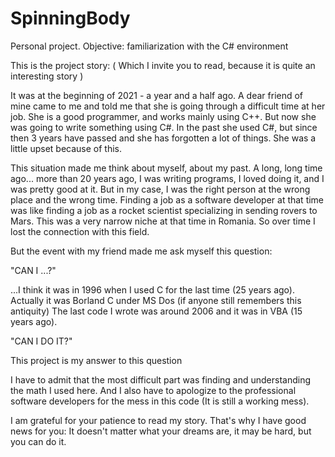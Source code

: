 # SpinningBody
Personal project. Objective: familiarization with the C# environment


This is the project story:
( Which I invite you to read, because it is quite an interesting story )

It was at the beginning of 2021 - a year and a half ago. 
A dear friend of mine came to me and told me that she is going through a difficult time at her job.
She is a good programmer, and works mainly using C++. But now she was going to write something using C#.
In the past she used C#, but since then 3 years have passed and she has forgotten a lot of things. 
She was a little upset because of this.

This situation made me think about myself, about my past.
A long, long time ago... more than 20 years ago, I was writing programs, I loved doing it, and I was pretty good at it.
But in my case, I was the right person at the wrong place and the wrong time.
Finding a job as a software developer at that time was like finding a job as a rocket scientist specializing in sending rovers to Mars.
This was a very narrow niche at that time in Romania. So over time I lost the connection with this field.

But the event with my friend made me ask myself this question:

"CAN I ...?"

...I think it was in 1996 when I used C for the last time (25 years ago). Actually it was Borland C under MS Dos (if anyone still remembers this antiquity)
The last code I wrote was around 2006 and it was in VBA (15 years ago).

"CAN I DO IT?"

This project is my answer to this question

I have to admit that the most difficult part was finding and understanding the math I used here.
And I also have to apologize to the professional software developers for the mess in this code (It is still a working mess).

I am grateful for your patience to read my story.
That's why I have good news for you: It doesn't matter what your dreams are, it may be hard, but you can do it.
